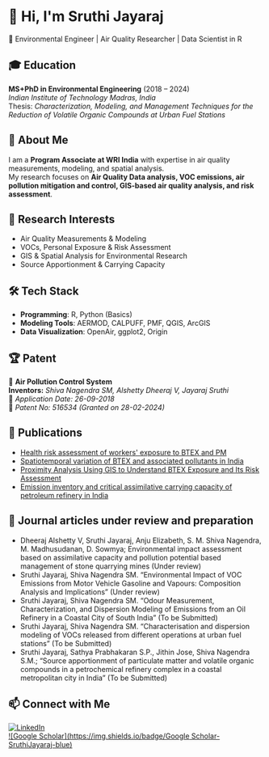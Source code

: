 # 👋 Hi, I'm Sruthi Jayaraj  
🔬 Environmental Engineer | Air Quality Researcher | Data Scientist in R  

## 🎓 Education  
**MS+PhD in Environmental Engineering** (2018 – 2024)  
*Indian Institute of Technology Madras, India*  
Thesis: *Characterization, Modeling, and Management Techniques for the Reduction of Volatile Organic Compounds at Urban Fuel Stations*  

## 🚀 About Me  
I am a **Program Associate at WRI India** with expertise in air quality measurements, modeling, and spatial analysis.  
My research focuses on **Air Quality Data analysis, VOC emissions, air pollution mitigation and control, GIS-based air quality analysis, and risk assessment**.  

## 🔬 Research Interests  
- Air Quality Measurements & Modeling  
- VOCs, Personal Exposure & Risk Assessment  
- GIS & Spatial Analysis for Environmental Research  
- Source Apportionment & Carrying Capacity  

## 🛠️ Tech Stack  
- **Programming**: R, Python (Basics)  
- **Modeling Tools**: AERMOD, CALPUFF, PMF, QGIS, ArcGIS  
- **Data Visualization**: OpenAir, ggplot2, Origin

## 🏆 Patent  
🔹 **Air Pollution Control System**  
**Inventors:** *Shiva Nagendra SM, Alshetty Dheeraj V, Jayaraj Sruthi*  
📅 *Application Date: 26-09-2018*  
📜 *Patent No: 516534 (Granted on 28-02-2024)*  

## 📖 Publications  
- [Health risk assessment of workers' exposure to BTEX and PM](https://doi.org/10.1007/s10661-023-12130-8)  
- [Spatiotemporal variation of BTEX and associated pollutants in India](https://doi.org/10.1016/J.JES.2024.03.004)
- [Proximity Analysis Using GIS to Understand BTEX Exposure and Its Risk Assessment](https://doi.org/10.1007/978-981-97-3320-0_10)
- [Emission inventory and critical assimilative carrying capacity of petroleum refinery in India](https://ui.adsabs.harvard.edu/abs/2024EGUGA..26..166G/abstract)

## 📖 Journal articles under review and preparation
- Dheeraj Alshetty V, Sruthi Jayaraj, Anju Elizabeth, S. M. Shiva Nagendra, M. Madhusudanan, D. Sowmya; Environmental impact assessment based on assimilative capacity and 
  pollution potential based management of stone quarrying mines (Under review)
- Sruthi Jayaraj, Shiva Nagendra SM. “Environmental Impact of VOC Emissions from Motor Vehicle Gasoline and Vapours: Composition Analysis and Implications” (Under review)
- Sruthi Jayaraj, Shiva Nagendra SM. “Odour Measurement, Characterization, and Dispersion Modeling of Emissions from an Oil Refinery in a Coastal City of South India” (To be   Submitted)
-	Sruthi Jayaraj, Shiva Nagendra SM. “Characterisation and dispersion modeling of VOCs released from different operations at urban fuel stations” (To be Submitted)
-	Sruthi Jayaraj, Sathya Prabhakaran S.P., Jithin Jose, Shiva Nagendra S.M.; “Source apportionment of particulate matter and volatile organic compounds in a petrochemical 
  refinery complex in a coastal metropolitan city in India” (To be Submitted)

## 📫 Connect with Me  
[![LinkedIn](https://img.shields.io/badge/LinkedIn-SruthiJayaraj-blue)](https://www.linkedin.com/in/sruthi-jayaraj-4b12b2125)  
[![Google Scholar](https://img.shields.io/badge/Google Scholar-SruthiJayaraj-blue)](https://scholar.google.com/citations?user=BUV2JG4AAAAJ&hl=en)  

